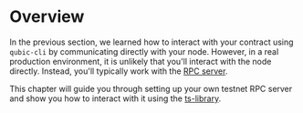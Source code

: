 # Overview

In the previous section, we learned how to interact with your contract using `qubic-cli` by communicating directly with your node. However, in a real production environment, it is unlikely that you'll interact with the node directly. Instead, you'll typically work with the [RPC server](https://docs.qubic.org/api/rpc/).

This chapter will guide you through setting up your own testnet RPC server and show you how to interact with it using the [ts-library](https://github.com/qubic/ts-library).

